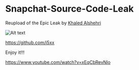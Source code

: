 # Snapchat-Source-Code-Leak

Reupload of the Epic Leak by <a href="https://github.com/i5xx">Khaled Alshehri</a>

![Alt text](https://i.imgur.com/3Cz0sof.png "SnapChat_Leak_2018-by-Jonny-Banana")

https://github.com/i5xx

Enjoy it!!!

https://www.youtube.com/watch?v=xEqCbRevNlo

